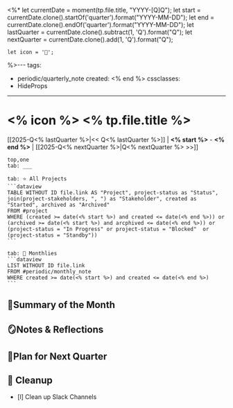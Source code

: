 <%* 
	let currentDate = moment(tp.file.title, "YYYY-[Q]Q");
	let start = currentDate.clone().startOf('quarter').format("YYYY-MM-DD");
	let end = currentDate.clone().endOf('quarter').format("YYYY-MM-DD");
	let lastQuarter = currentDate.clone().subtract(1, 'Q').format("Q");
	let nextQuarter = currentDate.clone().add(1, 'Q').format("Q");

	let icon = '📂';
%>---
tags:
  - periodic/quarterly_note
created: <% end %>
cssclasses:
  - HideProps
---
# <% icon %> <% tp.file.title %>
[[2025-Q<% lastQuarter %>|<< Q<% lastQuarter %>]] | **<% start %>** - **<% end %>** | [[2025-Q<% nextQuarter %>|Q<% nextQuarter %> >>]]

````tabs
top,one
tab: ___

tab: ⭐ All Projects
```dataview
TABLE WITHOUT ID file.link AS "Project", project-status as "Status", join(project-stakeholders, ", ") as "Stakeholder", created as "Started", archived as "Archived"
FROM #project
WHERE (created >= date(<% start %>) and created <= date(<% end %>)) or (archived >= date(<% start %>) and arcphived <= date(<% end %>)) or (project-status = "In Progress" or project-status = "Blocked"  or (project-status = "Standby"))
```

tab: 🔄 Monthlies
```dataview
LIST WITHOUT ID file.link
FROM #periodic/monthly_note 
WHERE created >= date(<% start %>) and created <= date(<% end %>)
```
````

## 🌳Summary of the Month


## 🪞Notes & Reflections

  
## 🌱Plan for Next Quarter


## 🧹 Cleanup

- [l] Clean up Slack Channels